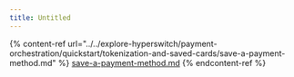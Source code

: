 ```yaml
---
title: Untitled
---
```


{% content-ref url="../../explore-hyperswitch/payment-orchestration/quickstart/tokenization-and-saved-cards/save-a-payment-method.md" %}
[save-a-payment-method.md](../../explore-hyperswitch/payment-orchestration/quickstart/tokenization-and-saved-cards/save-a-payment-method.md)
{% endcontent-ref %}
